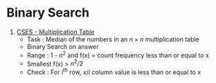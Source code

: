 # Binary Search

1. [CSES - Multiplication Table](https://cses.fi/problemset/task/2422)
    - Task : Median of the numbers in an $n \times n$ multiplication table
    - Binary Search on answer
    - Range : 1 - $n^2$ and f(x) = count frequency less than or equal to x
    - Smallest f(x) > $n^2/2$
    - Check : For $i^{th}$ row, $x/i$ column value is less than or equal to x